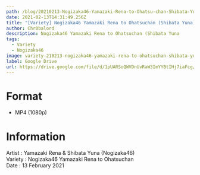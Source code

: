 ```yaml
---
path: /blog/20210213-Nogizaka46-Yamazaki-Rena-to-Ohatsu-chan-Shibata-Yuna
date: 2021-02-13T14:31:49.256Z
title: "[Variety] Nogizaka46 Yamazaki Rena to Ohatsuchan (Shibata Yuna)"
author: Chr0balord
description: Nogizaka46 Yamazaki Rena to Ohatsuchan (Shibata Yuna
tags:
  - Variety
  - Nogizaka46
image: variety-210213-nogizaka46-yamazaki-rena-to-ohatsuchan-shibata-yuna-.mp4_thumbs.jpg
label: Google Drive
url: https://drive.google.com/file/d/1pUARSoQWVDnUvRaW3ImYYBtIHj7iaFcg/view?usp=sharing
---
```

# Format

* MP4 (1080p)

# Information

Artist : Yamazaki Rena & Shibata Yuna (Nogizaka46)\
Variety : Nogizaka46 Yamazaki Rena to Ohatsuchan <br>
Date : 13 February 2021